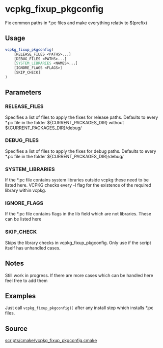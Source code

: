 # vcpkg_fixup_pkgconfig

Fix common paths in *.pc files and make everything relativ to $(prefix)

## Usage
```cmake
vcpkg_fixup_pkgconfig(
    [RELEASE_FILES <PATHS>...]
    [DEBUG_FILES <PATHS>...]
    [SYSTEM_LIBRARIES <NAMES>...]
    [IGNORE_FLAGS <FLAGS>]
    [SKIP_CHECK]
)
```

## Parameters
### RELEASE_FILES
Specifies a list of files to apply the fixes for release paths.
Defaults to every *.pc file in the folder ${CURRENT_PACKAGES_DIR} without ${CURRENT_PACKAGES_DIR}/debug/

### DEBUG_FILES
Specifies a list of files to apply the fixes for debug paths.
Defaults to every *.pc file in the folder ${CURRENT_PACKAGES_DIR}/debug/

### SYSTEM_LIBRARIES
If the *.pc file contains system libraries outside vcpkg these need to be listed here.
VCPKG checks every -l flag for the existence of the required library within vcpkg.

### IGNORE_FLAGS
If the *.pc file contains flags in the lib field which are not libraries. These can be listed here

### SKIP_CHECK
Skips the library checks in vcpkg_fixup_pkgconfig. Only use if the script itself has unhandled cases. 

## Notes
Still work in progress. If there are more cases which can be handled here feel free to add them

## Examples
Just call `vcpkg_fixup_pkgconfig()` after any install step which installs *.pc files.

## Source
[scripts/cmake/vcpkg_fixup_pkgconfig.cmake](https://github.com/Microsoft/vcpkg/blob/master/scripts/cmake/vcpkg_fixup_pkgconfig.cmake)

